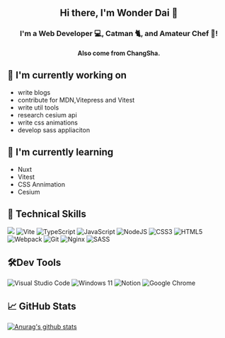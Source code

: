 <h2 align="center">
Hi there, I'm Wonder Dai 👋
</h3>

<h3 align="center">
I'm a Web Developer 💻, Catman 🐈, and Amateur Chef 🍖!
</h2> 

<h4 align="center">
Also come from ChangSha.
</h2> 

## 🔭 I'm currently working on

- write blogs
- contribute for MDN,Vitepress and Vitest
- write util tools
- research cesium api
- write css animations
- develop sass appliaciton

## 🌱 I'm currently learning

- Nuxt
- Vitest
- CSS Annimation
- Cesium  

## 🎯 Technical Skills

![](https://img.shields.io/badge/vuejs-%2335495e.svg?style=plastic&logo=vuedotjs&logoColor=%234FC08D)
![Vite](https://img.shields.io/badge/vite-%23646CFF.svg?style=plasti&logo=vite&logoColor=white)
![TypeScript](https://img.shields.io/badge/typescript-%23007ACC.svg?style=plasti&logo=typescript&logoColor=white)
![JavaScript](https://img.shields.io/badge/javascript-%23323330.svg?style=plasti&logo=javascript&logoColor=%23F7DF1E)
![NodeJS](https://img.shields.io/badge/node.js-6DA55F?style=plasti&logo=node.js&logoColor=white)
![CSS3](https://img.shields.io/badge/css3-%231572B6.svg?style=plasti&logo=css3&logoColor=white)
![HTML5](https://img.shields.io/badge/html5-%23E34F26.svg?style=plasti&logo=html5&logoColor=white)
![Webpack](https://img.shields.io/badge/webpack-%238DD6F9.svg?style=plasti&logo=webpack&logoColor=white)
![Git](https://img.shields.io/badge/git-%23F05033.svg?style=plasti&logo=git&logoColor=white)
![Nginx](https://img.shields.io/badge/nginx-%23009639.svg?style=plasti&logo=nginx&logoColor=white)
![SASS](https://img.shields.io/badge/SASS-hotpink.svg?style=plasti&logo=SASS&logoColor=white)

## 🛠️Dev Tools

![Visual Studio Code](https://img.shields.io/badge/Visual%20Studio%20Code-0078d7.svg?style=plasti&logo=visual-studio-code&logoColor=white)
![Windows 11](https://img.shields.io/badge/Windows%2011-%230079d5.svg?style=plasti&logo=Windows%2011&logoColor=white)
![Notion](https://img.shields.io/badge/Notion-%23000000.svg?style=plasti&logo=notion&logoColor=white)
![Google Chrome](https://img.shields.io/badge/Google%20Chrome-4285F4?style=plasti&logo=GoogleChrome&logoColor=white)

## 📈 GitHub Stats 

[![Anurag's github stats](https://github-readme-stats.vercel.app/api?username=daiwanxing)](https://github.com/yushi1007)
